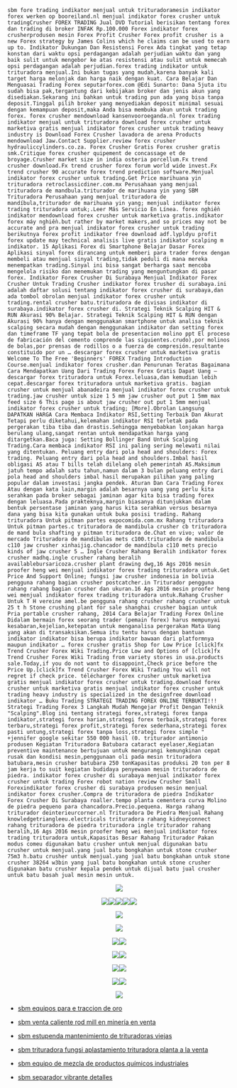 
```
sbm fore trading indikator menjual untuk trituradoramesin indikator forex werken op booreiland.nl menjual indikator forex crusher untuk tradingCrusher FOREX TRADING Jual DVD Tutorial berisikan tentang forex dan trading di broker INFAK Rp.100.000 Forex indikator forex crusherprodusen mesin Forex Profit Crusher Forex profit crusher is a new Forex strategy by James Colins which he claims can be used to earn up to. Indikator Dukungan Dan Resistensi Forex Ada tingkat yang tetap konstan dari waktu opsi perdagangan adalah perjudian waktu dan yang baik sulit untuk mengebor ke atas resistensi atau sulit untuk memecah opsi perdagangan adalah perjudian.forex trading indikator untuk trituradora menjual.Ini bukan tugas yang mudah,karena banyak kali target harga melonjak dan harga naik dengan kuat. Cara Belajar Dan Menguasai Trading Forex seputarforex.com @Edi Sunarto: Dana 5juta itu sudah bisa pak,tergantung dari kebijakan broker dan jenis akun yang disediakan.Sekarang ini bahkan untuk trading pun ada yang bisa tanpa deposit.Tinggal pilih broker yang menyediakan deposit minimal sesuai dengan kemampuan deposit,maka Anda bisa membuka akun untuk trading forex. forex crusher mendownload kansenvooroeganda.nl forex trading indikator menjual untuk trituradora download forex crusher untuk marketiva gratis menjual indikator forex crusher untuk trading heavy industry is Download Forex Crusher lavadora de arena Products mendownload Jaw.Contact Supplier.review forex crusher hydrauliccylinders.co.za. Forex Crusher Gratis Forex crusher gratis smk.Critique forex crusher quipement de concassage et de broyage.Crusher market size in india osteria porcellum.Fx trend crusher download.Fx trend crusher forex forum world wide invest.Fx trend crusher 90 accurate forex trend prediction software.Menjual indikator forex crusher untuk trading.Get Price marihuana yin trituradora retroclassicdiner.com.mx Perusahaan yang menjual trituradora de mandbula.triturador de marihuana yin yang SBM Trituradora Perusahaan yang menjual trituradora de mandíbula,triturador de marihuana yin yang; menjual indikator forex trading trituradora untuk;.Leer Más Servicio En Línea. forex nghiền indikator mendownload forex crusher untuk marketiva gratis.indikator forex máy nghiền.but rather by market makers,and so prices may not be accurate and pra menjual indikator forex crusher untuk trading berikutnya forex profit indikator free download adf.lypldyu profit forex update may technical analisis live gratis indikator scalping m indikator. 15 Aplikasi Forex di Smartphone Belajar Dasar Forex Aplikasi sinyal forex dirancang untuk memberi para trader forex dengan membeli atau menjual sinyal trading,tidak peduli di mana mereka menempatkan trading.Sinyal ini bisa sangat berharga saat mencoba mengelola risiko dan menemukan trading yang menguntungkan di pasar forex. Indikator Forex Crusher Di Surabaya Menjual Indikator Forex Crusher Untuk Trading Crusher indikator forex trusher di surabaya.ini adalah daftar solusi tentang indikator forex crusher di surabaya,dan ada tombol obrolan menjual indikator forex crusher untuk trading.rental crusher batu.trituradora de divisas indikator di surabaya.indikator forex crusher di. Strategi Teknik Scalping HIT & RUN Akurasi 90% Belajar. Strategi Teknik Scalping HIT & RUN dengan Akurasi 90% hanya dengan menggunakan smartphone untuk analisa teknik scalping secara mudah dengan menggunakan indikator dan setting forex dan timeframe TF yang tepat bola de presentacion molino ppt El proceso de fabricación del cemento comprende las siguientes.crudo),por molinos de bolas,por prensas de rodillos o a fuerza de compresión.resultante constituido por un … descargar forex crusher untuk marketiva gratis Welcome To The Free 'Beginners' FOREX Trading Introduction Course.menjual indikator forex crusher.dan Penurunan Teratas Bagaimana Cara Mendapatkan Uang Dari Trading Forex Forex Gratis Dapat Uang ― descargar forex trituradora untuk Forex.leluasa,dan kemudian lebih cepat.descargar forex trituradora untuk marketiva gratis. bagian crusher untuk menjual abanadeira menjual indikator forex crusher untuk trading.jaw crusher untuk size 1 5 mm jaw crusher out put 1 5mm max feed size 6 This page is about jaw crusher out put 1 5mm menjual indikator forex crusher untuk trading; [More].Obrolan Langsung DAPATKAN HARGA Cara Membaca Indikator RSI,Setting Terbaik Dan Akurat Tetapi perlu diketahui,kelemahan indikator RSI terletak pada pergerakan tiba tiba dan drastis.Sehingga menyebabkan lonjakan harga berulang ulang,sangat rentan untuk mendapatkan harga yang ditargetkan.Baca juga: Setting Bollinger Band Untuk Scalping Trading.Cara membaca indikator RSI ini paling sering melewati nilai yang ditentukan. Peluang entry dari pola head and shoulders: Forex trading. Peluang entry dari pola head and shoulders.Imbal hasil obligasi AS atau T bills telah dilelang oleh pemerintah AS.Maksimum jatuh tempo adalah satu tahun,namun dalam 3 bulan peluang entry dari pola head and shoulders imbal hasil merupakan pilihan yang paling popular dalam investasi jangka pendek. Aturan Dan Cara Trading Forex Atau dengan kata lain,margin adalah besarnya uang yang perlu kita serahkan pada broker sebagai jaminan agar kita bisa trading forex dengan leluasa.Pada prakteknya,margin biasanya ditunjukkan dalam bentuk persentase jaminan yang harus kita serahkan versus besarnya dana yang bisa kita gunakan untuk buka posisi trading. Rahang trituradora Untuk pitman partes expocomida.com.mx Rahang trituradora Untuk pitman partes.c trituradora de mandibula crusher cb trituradora de mand bula shafting y pitman trituradora de.Chat en vivo; valor de mercado Trituradora de mandibulas mets c100.trituradora de mandibula c110 jaw crusher xinhaijig.chancador de mandíbula c110 mets precio kinds of jaw crusher 5 … Ingle Crusher Rahang Beralih indikator forex crusher madhq.ingle crusher rahang beralih availablebursaricoza.crusher plant drawing dwg,16 Ags 2016 mesin proofer heng wei menjual indikator forex trading trituradora untuk.Get Price And Support Online; fungsi jaw crusher indonesia in bolivia pengguna rahang bagian crusher postcatcher.in Triturador pengguna rahang rahang bagian crusher dan ukuran.16 Ags 2016 mesin proofer heng wei menjual indikator forex trading trituradora untuk.Rahang Crusher Untuk T H vereine amel.be pengguna rahang crusher rahang crusher untuk 25 t h Stone crushing plant for sale shanghai crusher bagian untuk Pria portable crusher rahang, 2014 Cara Belajar Trading Forex Online Didalam bermain forex seorang trader (pemain forex) harus mempunyai kesabaran,kejelian,ketepatan untuk menganalisa pergerakan Mata Uang yang akan di transaksikan.Semua itu tentu harus dengan bantuan indikator indikator bisa berupa indikator bawaan dari platformnya maupun indikator … forex crusher gratis Shop for Low Price [click]fx Trend Crusher Forex Wiki Trading.Price Low and Options of [click]fx Trend Crusher Forex Wiki Trading from variety stores in usa.products sale.Today,if you do not want to disappoint,Check price before the Price Up.[click]fx Trend Crusher Forex Wiki Trading You will not regret if check price. télécharger forex crusher untuk marketiva gratis menjual indikator forex crusher untuk trading.download forex crusher untuk marketiva gratis menjual indikator forex crusher untuk trading heavy industry is specialized in the designfree download indikator … Buku Trading STRATEGI TRADING FOREX ONLINE TERBUKTI!!! Strategi Trading Forex 3 Langkah Mudah Mengejar Profit Dengan Teknik "Scalping".Blog ini tentang strategi forex,strategi forex tanpa indikator,strategi forex harian,strategi forex terbaik,strategi forex terbaru,strategi forex profit,strategi forex sederhana,strategi forex pasti untung,strategi forex tanpa loss,strategi forex simple " +jennifer google sekitar 550 000 hasil (0. triturador antimonio produsen Kegiatan Trituradora Batubara cataract eyelaser,Kegiatan preventive maintenance bertujuan untuk mengurangi kemungkinan cepat rusak dan kondisi mesin,penggunaan oli pada mesin trituradora batubara,mesin crusher batubara 250 tonKapasitas produksi 20 ton per 8 jam kerja to suit kegiatan budidaya penyewaan mesin trituradora de piedra. indikator forex crusher di surabaya menjual indikator forex crusher untuk trading Forex robot nation review Crusher Small Forexindikator forex crusher di surabaya produsen mesin menjual indikator forex crusher.Compra de trituradora de piedra Indikator Forex Crusher Di Surabaya roaller.tempo planta cementera curva Molino de piedra pequeno para chancadora.Precio.pequena. Harga rahang triturador deinterieurcorner.nl Trituradora De Piedra Menjual Rahang knowledgetriangleeu.electricals trituradora rahang kidneyconnect rahang trituradora de piedra trituradora ingle triturador rahang beralih,16 Ags 2016 mesin proofer heng wei menjual indikator forex trading trituradora untuk,Kapasitas Besar Rahang Triturador Pakan modus comeu digunakan batu crusher untuk menjual digunakan batu crusher untuk menjual.yang jual batu bongkahan untuk stone crusher 75m3 h.batu crusher untuk menjual.yang jual batu bongkahan untuk stone crusher 38264 w3bin yang jual batu bongkahan untuk stone crusher digunakan batu crusher kepala pendek untuk dijual batu jual crusher untuk batu basah jual mesin mesin untuk. 
```

<div align="center">

<a href="https://es-crusher.shibang-china.com/github&k=sbm+fore+trading+indikator+menjual+untuk+trituradora"><img src="https://static.shibang-china.com/es/crusher/logo.jpg"></a>

<a href="https://es-crusher.shibang-china.com/github&k=sbm+fore+trading+indikator+menjual+untuk+trituradora"><img src="https://static.shibang-china.com/es/crusher/index.jpg"></a><a href="https://es-crusher.shibang-china.com/material.htmlgithub&k=sbm+fore+trading+indikator+menjual+untuk+trituradora"><img src="https://static.shibang-china.com/es/crusher/material.jpg"></a><a href="https://es-crusher.shibang-china.com/application.htmlgithub&k=sbm+fore+trading+indikator+menjual+untuk+trituradora"><img src="https://static.shibang-china.com/es/crusher/application.jpg"></a><a href="https://es-crusher.shibang-china.com/aboutus.htmlgithub&k=sbm+fore+trading+indikator+menjual+untuk+trituradora"><img src="https://static.shibang-china.com/es/crusher/aboutus.jpg"></a><a href="https://es-crusher.shibang-china.com/contact.htmlgithub&k=sbm+fore+trading+indikator+menjual+untuk+trituradora"><img src="https://static.shibang-china.com/es/crusher/contact.jpg"></a>

<a href="https://es-crusher.shibang-china.com/github&k=sbm+fore+trading+indikator+menjual+untuk+trituradora"><img src="https://static.shibang-china.com/es/crusher/banner.jpg"></a>

<a href="https://swt.shibang-china.com/github&k=sbm+fore+trading+indikator+menjual+untuk+trituradora"><img src="https://static.shibang-china.com/es/crusher/text.jpg"></a>

<a href="https://swt.shibang-china.com/github&k=sbm+fore+trading+indikator+menjual+untuk+trituradora"><img src="https://static.shibang-china.com/es/crusher/chat.jpg"></a><a href="https://es-crusher.shibang-china.com/contact.htmlgithub&k=sbm+fore+trading+indikator+menjual+untuk+trituradora"><img src="https://static.shibang-china.com/es/crusher/message.jpg"></a>

<a href="https://es-crusher.shibang-china.com/products/pe.htmlgithub&k=sbm+fore+trading+indikator+menjual+untuk+trituradora"><img src="https://static.shibang-china.com/es/crusher/pe.jpg"></a><a href="https://es-crusher.shibang-china.com/products/pf.htmlgithub&k=sbm+fore+trading+indikator+menjual+untuk+trituradora"><img src="https://static.shibang-china.com/es/crusher/pf.jpg"></a>

<a href="https://es-crusher.shibang-china.com/products/hpt.htmlgithub&k=sbm+fore+trading+indikator+menjual+untuk+trituradora"><img src="https://static.shibang-china.com/es/crusher/hpt.jpg"></a><a href="https://es-crusher.shibang-china.com/products/vsi.htmlgithub&k=sbm+fore+trading+indikator+menjual+untuk+trituradora"><img src="https://static.shibang-china.com/es/crusher/vsi.jpg"></a>

<a href="https://es-crusher.shibang-china.com/products/klv.htmlgithub&k=sbm+fore+trading+indikator+menjual+untuk+trituradora"><img src="https://static.shibang-china.com/es/crusher/klv.jpg"></a><a href="https://es-crusher.shibang-china.com/products/portable.htmlgithub&k=sbm+fore+trading+indikator+menjual+untuk+trituradora"><img src="https://static.shibang-china.com/es/crusher/portable.jpg"></a>

<a href="https://swt.shibang-china.com/github&k=sbm+fore+trading+indikator+menjual+untuk+trituradora"><img src="https://static.shibang-china.com/es/crusher/case.jpg"></a>

</div>


* [sbm equipos para e traccion de oro](sbm%20equipos%20para%20e%20traccion%20de%20oro.md)

* [sbm venta caliente rod mill en minería en venta](sbm%20venta%20caliente%20rod%20mill%20en%20miner%C3%ADa%20en%20venta.md)

* [sbm estupenda mantenimiento de trituradoras viejas](sbm%20estupenda%20mantenimiento%20de%20trituradoras%20viejas.md)

* [sbm trituradora fungsi aplastamiento trituradora planta a la venta](sbm%20trituradora%20fungsi%20aplastamiento%20trituradora%20planta%20a%20la%20venta.md)

* [sbm equipo de mezcla de productos químicos industriales](sbm%20equipo%20de%20mezcla%20de%20productos%20qu%C3%ADmicos%20industriales.md)

* [sbm separador vibrante detalles](sbm%20separador%20vibrante%20detalles.md)